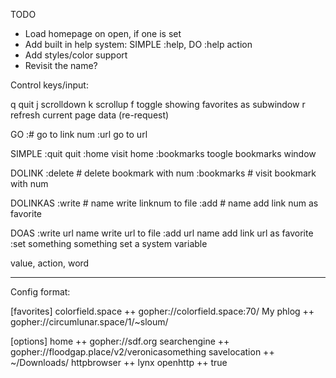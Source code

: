 TODO
- Load homepage on open, if one is set
- Add built in help system: SIMPLE :help, DO :help action
- Add styles/color support
- Revisit the name?

Control keys/input:

q     quit
j     scrolldown
k     scrollup
f     toggle showing favorites as subwindow
r     refresh current page data (re-request)

GO
:#    go to link num
:url  go to url

SIMPLE
:quit                         quit
:home                         visit home
:bookmarks                    toogle bookmarks window

DOLINK
:delete #                     delete bookmark with num
:bookmarks #                  visit bookmark with num     

DOLINKAS
:write # name                 write linknum to file 
:add # name                   add link num as favorite

DOAS
:write url name               write url to file
:add url name                 add link url as favorite
:set something something      set a system variable



value, action, word

- - - - - - - - - - - - - - - - - - 

Config format:

[favorites]
colorfield.space ++ gopher://colorfield.space:70/
My phlog ++ gopher://circumlunar.space/1/~sloum/

[options]
home ++ gopher://sdf.org
searchengine ++ gopher://floodgap.place/v2/veronicasomething
savelocation ++ ~/Downloads/
httpbrowser ++ lynx
openhttp ++ true




